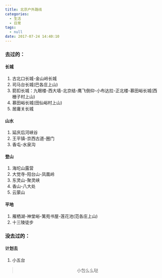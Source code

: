 ```yaml
---
title: 北京户外路线
categories:
  - 生活
  - 日常
tags:
  - null
date: 2017-07-24 14:40:10
---
```


### 去过的：

#### 长城
1. 古北口长城-金山岭长城
1. 司马台长城(巴各庄上山)
1. 箭扣长城：九眼楼-西大墙-北京结-鹰飞倒仰-小布达拉-正北楼-慕田峪长城(西栅子村上山)
1. 慕田峪长城(田仙峪村上山)
1. 居庸关长城

#### 山水
1. 延庆后河峡谷
1. 王平镇-京西古道-圈门
1. 香屯-水泉沟

#### 登山
1. 海坨山露营
1. 大觉寺-阳台山-凤凰岭
1. 东灵山-聚灵峡
1. 香山-八大处
1. 云蒙山

#### 平地
1. 雁栖湖-神堂峪-篱苑书屋-莲花池(范各庄上山)
1. 十三陵徒步


### 没去过的：


#### 计划去
1. 小五台


><div align=center>小包么么哒</div>